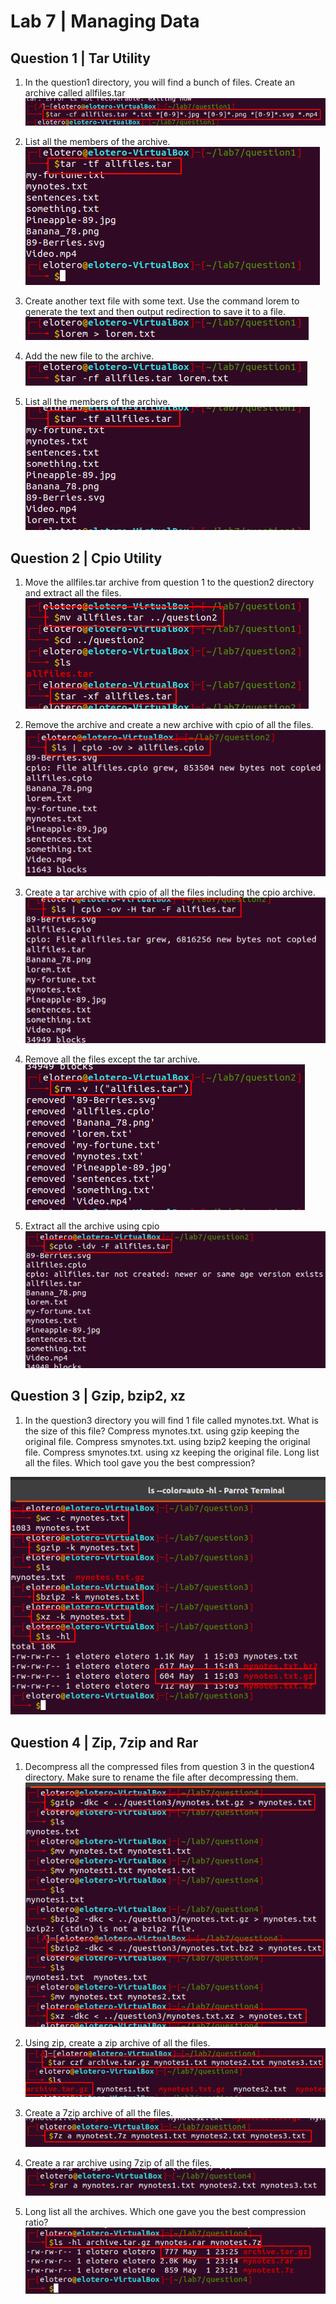 # Lab 7 | Managing Data

## Question 1 | Tar Utility

1. In the question1 directory, you will find a bunch of files. Create an archive called allfiles.tar
![question1.1](q1.1.png)

2. List all the members of the archive.
![question1.2](q1.2.png)

3. Create another text file with some text. Use the command lorem to generate the text and then output redirection to save it to a file.
![question1.3](q1.3.png)

4. Add the new file to the archive.
![question1.4](q1.4.png)

5. List all the members of the archive.
![question1.5](q1.5.png)


## Question 2 | Cpio Utility

1. Move the allfiles.tar archive from question 1 to the question2 directory and extract all the files.
![question2.1](q2.1.png)

2. Remove the archive and create a new archive with cpio of all the files.
![questionq2.2](q2.2.png)

3. Create a tar archive with cpio of all the files including the cpio archive.
![question2.3](q2.3.png)

4. Remove all the files except the tar archive.
![question2.4](q2.4.png)

5. Extract all the archive using cpio
![question2.5](q2.5.png)


## Question 3 | Gzip, bzip2, xz

1. 
    In the question3 directory you will find 1 file called mynotes.txt. What is the size of this file?
    Compress mynotes.txt. using gzip keeping the original file.
    Compress smynotes.txt. using bzip2 keeping the original file.
    Compress smynotes.txt. using xz keeping the original file.
    Long list all the files. Which tool gave you the best compression?

![question3](q3.png)


## Question 4 | Zip, 7zip and Rar

1. Decompress all the compressed files from question 3 in the question4 directory. Make sure to rename the file after decompressing them.
![question4.1](q4.1.png)

2. Using zip, create a zip archive of all the files.
![question4.2](q4.2.png)

3. Create a 7zip archive of all the files.
![question4.3](q4.3.png)

4. Create a rar archive using 7zip of all the files.
![question4.4](q4.4.png)

5. Long list all the archives. Which one gave you the best compression ratio?
![question4.5](q4.5.png)

